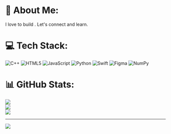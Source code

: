 # 💫 About Me:
 I love to build . Let's connect and learn.
 


# 💻 Tech Stack:
![C++](https://img.shields.io/badge/c++-%2300599C.svg?style=flat-square&logo=c%2B%2B&logoColor=white) ![HTML5](https://img.shields.io/badge/html5-%23E34F26.svg?style=flat-square&logo=html5&logoColor=white) ![JavaScript](https://img.shields.io/badge/javascript-%23323330.svg?style=flat-square&logo=javascript&logoColor=%23F7DF1E) ![Python](https://img.shields.io/badge/python-3670A0?style=flat-square&logo=python&logoColor=ffdd54) ![Swift](https://img.shields.io/badge/swift-F54A2A?style=flat-square&logo=swift&logoColor=white) ![Figma](https://img.shields.io/badge/figma-%23F24E1E.svg?style=flat-square&logo=figma&logoColor=white) ![NumPy](https://img.shields.io/badge/numpy-%23013243.svg?style=flat-square&logo=numpy&logoColor=white)
# 📊 GitHub Stats:
![](https://github-readme-stats.vercel.app/api?username=cmdCrusaderr&theme=gotham&hide_border=false&include_all_commits=false&count_private=false)<br/>
![](https://github-readme-streak-stats.herokuapp.com/?user=cmdCrusaderr&theme=gotham&hide_border=false)<br/>
![](https://github-readme-stats.vercel.app/api/top-langs/?username=cmdCrusaderr&theme=gotham&hide_border=false&include_all_commits=false&count_private=false&layout=compact)

---
[![](https://visitcount.itsvg.in/api?id=cmdCrusaderr&icon=0&color=0)](https://visitcount.itsvg.in)

<!-- Proudly created with GPRM ( https://gprm.itsvg.in ) -->
